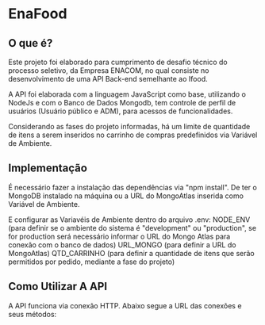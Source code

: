# EnaFood

## O que é?
Este projeto foi elaborado para cumprimento de desafio técnico do processo seletivo, da Empresa ENACOM, no qual consiste no desenvolvimento de uma API Back-end semelhante ao Ifood.

A API foi elaborada com a linguagem JavaScript como base, utilizando o NodeJs e com o Banco de Dados Mongodb, tem controle de perfil de usuários (Usuário público e ADM), 
para acessos de funcionalidades.

Considerando as fases do projeto informadas, há um limite de quantidade de itens a serem inseridos no carrinho de compras predefinidos via Variável de Ambiente.


## Implementação

É necessário fazer a instalação das dependências via "npm install".
De ter o MongoDB instalado na máquina ou a URL do MongoAtlas inserida como Variável de Ambiente.

E configurar as Variavéis de Ambiente dentro do arquivo .env:
NODE_ENV (para definir se o ambiente do sistema é "development" ou "production", se for production será necessário informar o URL do Mongo Atlas para conexão com o banco de dados)
URL_MONGO (para definir a URL do MongoAtlas)
QTD_CARRINHO (para definir a quantidade de itens que serão permitidos por pedido, mediante a fase do projeto)

## Como Utilizar A API

A API funciona via conexão HTTP.
Abaixo segue a URL das conexões e seus métodos:





